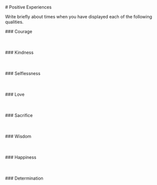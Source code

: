 # Positive Experiences

Write briefly about times when you have displayed each of the following qualities.

### Courage 
<br/>
<br/>
<br/>
<br/>
### Kindness 
<br/>
<br/>
<br/>
<br/>
### Selflessness 
<br/>
<br/>
<br/>
<br/>
### Love 
<br/>
<br/>
<br/>
<br/>
### Sacrifice 
<br/>
<br/>
<br/>
<br/>
### Wisdom 
<br/>
<br/>
<br/>
<br/>
### Happiness 
<br/>
<br/>
<br/>
<br/>
### Determination
<br/>
<br/>
<br/>
<br/>
